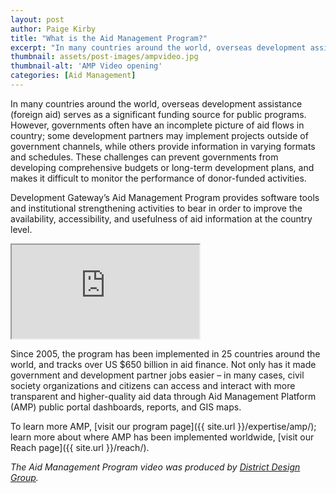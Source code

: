 ```yaml
---
layout: post
author: Paige Kirby
title: "What is the Aid Management Program?"
excerpt: "In many countries around the world, overseas development assistance (foreign aid) serves as a significant funding source for public programs. However, governments..."
thumbnail: assets/post-images/ampvideo.jpg
thumbnail-alt: 'AMP Video opening'
categories: [Aid Management]
---
```


In many countries around the world, overseas development assistance (foreign aid) serves as a significant funding source for public programs. However, governments often have an incomplete picture of aid flows in country; some development partners may implement projects outside of government channels, while others provide information in varying formats and schedules. These challenges can prevent governments from developing comprehensive budgets or long-term development plans, and makes it difficult to monitor the performance of donor-funded activities.

Development Gateway’s Aid Management Program provides software tools and institutional strengthening activities to bear in order to improve the availability, accessibility, and usefulness of aid information at the country level. 

<div class="media-resizable-wrapper">
  <iframe class="media-resizable-element" src="https://player.vimeo.com/video/144919702"></iframe>
</div>

Since 2005, the program has been implemented in 25 countries around the world, and tracks over US $650 billion in aid finance. Not only has it made government and development partner jobs easier – in many cases, civil society organizations and citizens can access and interact with more transparent and higher-quality aid data through Aid Management Platform (AMP) public portal dashboards, reports, and GIS maps. 

To learn more AMP, [visit our program page]({{ site.url }}/expertise/amp/); learn more about where AMP has been implemented worldwide, [visit our Reach page]({{ site.url }}/reach/). 

*The Aid Management Program video was produced by [District Design Group](http://districtdesigngroup.com/).*
